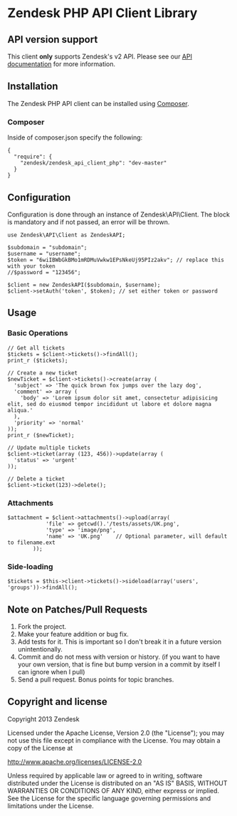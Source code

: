 # Zendesk PHP API Client Library #

## API version support

This client **only** supports Zendesk's v2 API.  Please see our [API documentation](http://developer.zendesk.com/api-docs) for more information.

## Installation

The Zendesk PHP API client can be installed using [Composer](https://packagist.org/packages/zendesk/zendesk_api_client_php).

### Composer

Inside of composer.json specify the following:

````
{
  "require": {
    "zendesk/zendesk_api_client_php": "dev-master"
  }
}
````

## Configuration

Configuration is done through an instance of Zendesk\API\Client.
The block is mandatory and if not passed, an error will be thrown.

````
use Zendesk\API\Client as ZendeskAPI;

$subdomain = "subdomain";
$username = "username";
$token = "6wiIBWbGkBMo1mRDMuVwkw1EPsNkeUj95PIz2akv"; // replace this with your token
//$password = "123456";

$client = new ZendeskAPI($subdomain, $username);
$client->setAuth('token', $token); // set either token or password
````

## Usage

### Basic Operations

````
// Get all tickets
$tickets = $client->tickets()->findAll();
print_r ($tickets);

// Create a new ticket
$newTicket = $client->tickets()->create(array (
  'subject' => 'The quick brown fox jumps over the lazy dog',
  'comment' => array (
    'body' => 'Lorem ipsum dolor sit amet, consectetur adipisicing elit, sed do eiusmod tempor incididunt ut labore et dolore magna aliqua.'
  ),
  'priority' => 'normal'
));
print_r ($newTicket);

// Update multiple tickets
$client->ticket(array (123, 456))->update(array (
  'status' => 'urgent'
));

// Delete a ticket
$client->ticket(123)->delete();
````

### Attachments

````
$attachment = $client->attachments()->upload(array(
            'file' => getcwd().'/tests/assets/UK.png',
            'type' => 'image/png',
            'name' => 'UK.png'    // Optional parameter, will default to filename.ext 
        ));
````

### Side-loading

````
$tickets = $this->client->tickets()->sideload(array('users', 'groups'))->findAll();
````

## Note on Patches/Pull Requests
1. Fork the project.
2. Make your feature addition or bug fix.
3. Add tests for it. This is important so I don't break it in a future version
   unintentionally.
4. Commit and do not mess with version or history. (if you want to have
   your own version, that is fine but bump version in a commit by itself I can
   ignore when I pull)
5. Send a pull request. Bonus points for topic branches.

## Copyright and license

Copyright 2013 Zendesk

Licensed under the Apache License, Version 2.0 (the "License"); you may not use this file except in compliance with the License.
You may obtain a copy of the License at

http://www.apache.org/licenses/LICENSE-2.0

Unless required by applicable law or agreed to in writing, software distributed under the License is distributed on an "AS IS" BASIS, WITHOUT WARRANTIES OR CONDITIONS OF ANY KIND, either express or implied. See the License for the specific language governing permissions and limitations under the License.
